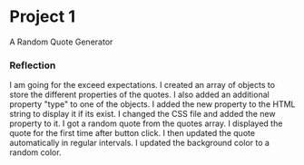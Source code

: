 # Project 1
 A Random Quote Generator

### Reflection
 I am going for the exceed expectations.
 I created an array of objects to store the different properties of the quotes.
 I also added an additional property "type" to one of the objects.
 I added the new property to the HTML string to display it if its exist.
 I changed the CSS file and added the new property to it.
 I got a random quote from the quotes array.
 I displayed the quote for the first time after button click.
 I then updated the quote automatically in regular intervals.
 I updated the background color to a random color. 

